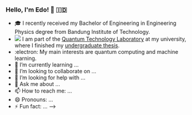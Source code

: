 ### Hello, I'm Edo! 👋 🇮🇩

- 🎓 I recently received my Bachelor of Engineering in Engineering Physics degree from Bandung Institute of Technology.
- <img src="https://render.githubusercontent.com/render/math?math=$|\Psi\rangle$"> I am part of the [Quantum Technology Laboratory](http://qlab.itb.ac.id/index.html) at my university, where I finished my [undergraduate thesis](https://github.com/eraraya-ricardo/quantum_image_classifier).
- :electron: My main interests are quantum computing and machine learning.
- 🌱 I’m currently learning ...
- 👯 I’m looking to collaborate on ...
- 🤔 I’m looking for help with ...
- 💬 Ask me about ...
- 📫 How to reach me: ...
- 😄 Pronouns: ...
- ⚡ Fun fact: ...
-->
